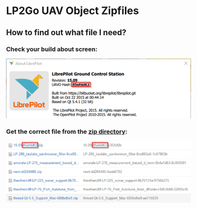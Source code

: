 # LP2Go UAV Object Zipfiles

## How to find out what file I need?
### Check your build about screen:
![About Screen](https://raw.githubusercontent.com/MarcProe/lp2go-uavo/master/wiki/about.png)

### Get the correct file from the [zip directory](https://github.com/MarcProe/lp2go-uavo/tree/master/zip):
![ZIP](https://github.com/MarcProe/lp2go-uavo/blob/master/wiki/file.png)
